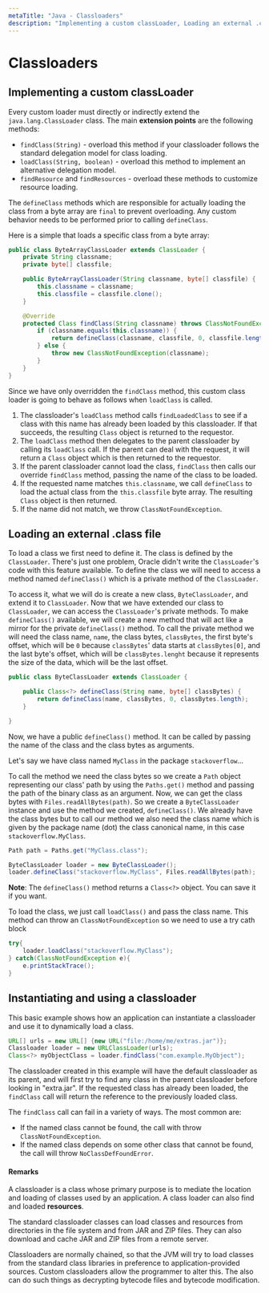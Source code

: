 ```yaml
---
metaTitle: "Java - Classloaders"
description: "Implementing a custom classLoader, Loading an external .class file, Instantiating and using a classloader"
---
```


# Classloaders



## Implementing a custom classLoader


Every custom loader must directly or indirectly extend the `java.lang.ClassLoader` class.  The main **extension points** are the following methods:

- `findClass(String)` - overload this method if your classloader follows the standard delegation model for class loading.
- `loadClass(String, boolean)` - overload this method to implement an alternative delegation model.
- `findResource` and `findResources` - overload these methods to customize resource loading.

The `defineClass` methods which are responsible for actually loading the class from a byte array are `final` to prevent overloading.  Any custom behavior needs to be performed prior to calling `defineClass`.

Here is a simple that loads a specific class from a byte array:

```java
public class ByteArrayClassLoader extends ClassLoader {
    private String classname;
    private byte[] classfile;

    public ByteArrayClassLoader(String classname, byte[] classfile) {
        this.classname = classname;
        this.classfile = classfile.clone();
    }

    @Override
    protected Class findClass(String classname) throws ClassNotFoundException {
        if (classname.equals(this.classname)) {
            return defineClass(classname, classfile, 0, classfile.length);
        } else {
            throw new ClassNotFoundException(classname);
        }
    }
}

```

Since we have only overridden the `findClass` method, this custom class loader is going to behave as follows when `loadClass` is called.

1. The classloader's `loadClass` method calls `findLoadedClass` to see if a class with this name has already been loaded by this classloader.  If that succeeds, the resulting `Class` object  is returned to the requestor.
1. The `loadClass` method then delegates to the parent classloader by calling its `loadClass` call.  If the parent can deal with the request, it will return a `Class` object which is then returned to the requestor.
1. If the parent classloader cannot load the class, `findClass` then calls our override `findClass` method, passing the name of the class to be loaded.
1. If the requested name matches `this.classname`, we call `defineClass` to load the actual class from the `this.classfile` byte array.  The resulting `Class` object is then returned.
1. If the name did not match, we throw `ClassNotFoundException`.



## Loading an external .class file


To load a class we first need to define it. The class is defined by the `ClassLoader`. There's just one problem, Oracle didn't write the `ClassLoader`'s code with this feature available. To define the class we will need to access a method named `defineClass()` which is a private method of the `ClassLoader`.

To access it, what we will do is create a new class, `ByteClassLoader`, and extend it to `ClassLoader`. Now that we have extended our class to `ClassLoader`, we can access the `ClassLoader`'s private methods. To make `defineClass()` available, we will create a new method that will act like a mirror for the private `defineClass()` method. To call the private method we will need the class name, `name`, the class bytes, `classBytes`, the first byte's offset, which will be `0` because `classBytes`' data starts at  `classBytes[0]`, and the last byte's offset, which will be `classBytes.lenght` because it represents the size of the data, which will be the last offset.

```java
public class ByteClassLoader extends ClassLoader {

    public Class<?> defineClass(String name, byte[] classBytes) {
        return defineClass(name, classBytes, 0, classBytes.length);
    }

}

```

Now, we have a public `defineClass()` method. It can be called by passing the name of the class and the class bytes as arguments.

Let's say we have class named `MyClass` in the package `stackoverflow`...

To call the method we need the class bytes so we create a `Path` object representing our class' path by using the `Paths.get()` method and passing the path of the binary class as an argument. Now, we can get the class bytes with `Files.readAllBytes(path)`. So we create a `ByteClassLoader` instance and use the method we created, `defineClass()`. We already have the class bytes but to call our method we also need the class name which is given by the package name (dot) the class canonical name, in this case `stackoverflow.MyClass`.

```java
Path path = Paths.get("MyClass.class");

ByteClassLoader loader = new ByteClassLoader();
loader.defineClass("stackoverflow.MyClass", Files.readAllBytes(path);

```

**Note**: The `defineClass()` method returns a `Class<?>` object. You can save it if you want.

To load the class, we just call `loadClass()` and pass the class name. This method can throw an `ClassNotFoundException` so we need to use a try cath block

```java
try{
    loader.loadClass("stackoverflow.MyClass");
} catch(ClassNotFoundException e){
    e.printStackTrace();
}

```



## Instantiating and using a classloader


This basic example shows how an application can instantiate a classloader and use it to dynamically load a class.

```java
URL[] urls = new URL[] {new URL("file:/home/me/extras.jar")};
Classloader loader = new URLClassLoader(urls);
Class<?> myObjectClass = loader.findClass("com.example.MyObject");

```

The classloader created in this example will have the default classloader as its parent, and will first try to find any class in the parent classloader before looking in "extra.jar".  If the requested class has already been loaded, the `findClass` call will return the reference to the previously loaded class.

The `findClass` call can fail in a variety of ways.  The most common are:

- If the named class cannot be found, the call with throw `ClassNotFoundException`.
- If the named class depends on some other class that cannot be found, the call will throw `NoClassDefFoundError`.



#### Remarks


A classloader is a class whose primary purpose is to mediate the location and loading of classes used by an application.  A class loader can also find and loaded **resources**.

The standard classloader classes can load classes and resources from directories in the file system and from JAR and ZIP files.  They can also download and cache JAR and ZIP files from a remote server.

Classloaders are normally chained, so that the JVM will try to load classes from the standard class libraries in preference to application-provided sources.  Custom classloaders allow the programmer to alter this.  The also can do such things as decrypting bytecode files and bytecode modification.

